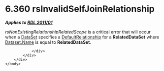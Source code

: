 <html dir="LTR" xmlns:mshelp="http://msdn.microsoft.com/mshelp" xmlns:ddue="http://ddue.schemas.microsoft.com/authoring/2003/5" xmlns:xlink="http://www.w3.org/1999/xlink" xmlns:tool="http://www.microsoft.com/tooltip">
    <head>
        <meta http-equiv="Content-Type" content="text/html; CHARSET=utf-8"></meta>
        <meta name="save" content="history"></meta>
        <title>6.360 rsInvalidSelfJoinRelationship</title>
        <xml>
            <mshelp:toctitle title="6.360 rsInvalidSelfJoinRelationship"></mshelp:toctitle>
            <mshelp:rltitle title="[MS-RDL]: rsInvalidSelfJoinRelationship"></mshelp:rltitle>
            <mshelp:keyword index="A" term="9e87f304-3b82-4488-811b-8d9fef3ebe9f"></mshelp:keyword>
            <mshelp:attr name="DCSext.ContentType" value="open specification"></mshelp:attr>
            <mshelp:attr name="AssetID" value="9e87f304-3b82-4488-811b-8d9fef3ebe9f"></mshelp:attr>
            <mshelp:attr name="TopicType" value="kbRef"></mshelp:attr>
            <mshelp:attr name="DCSext.Title" value="[MS-RDL]: rsInvalidSelfJoinRelationship" />
        </xml>
    </head>
    <body>
        <div id="header">
            <h1 class="heading">6.360 rsInvalidSelfJoinRelationship</h1>
        </div>
        <div id="mainSection">
            <div id="mainBody">
                <div id="allHistory" class="saveHistory"></div>
                <div id="sectionSection0" class="section" name="collapseableSection">
                    

<p><b><i>Applies to </i></b><a href="bf2bab1a-b608-4bcc-b718-1cc1baa9579c.md"><b><i>RDL 2011/01</i></b></a></p>

<p><i>rsNonExistingRelationshipRelatedScope</i> is a critical
error that will occur when a <a href="a14782b0-2e2f-4305-83a3-3de3fd750b6a.md">DataSet</a>
specifies a <a href="9fa528f6-2956-4f90-98c8-831aeb45aa26.md">DefaultRelationship</a>
for a <b>RelatedDataSet</b> where <a href="fefd41f1-521d-4013-858f-cef76f17c11d.md">Dataset.Name</a> is equal to <b>RelatedDataSet</b>.</p>


                </div>
            </div>
        </div>
    </body>
</html>